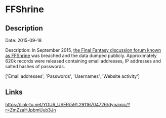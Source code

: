# FFShrine

## Description

Date: 2015-09-18

Description:
In September 2015, <a href="http://ffshrine.org" target="_blank" rel="noopener">the Final Fantasy discussion forum known as FFShrine</a> was breached and the data dumped publicly. Approximately 620k records were released containing email addresses, IP addresses and salted hashes of passwords.


['Email addresses', 'Passwords', 'Usernames', 'Website activity']

## Links

https://link-to.net/YOUR_USER/591.29116704726/dynamic/?r=ZmZzaHJpbmUub3Jn